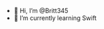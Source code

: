 - 👋 Hi, I’m @Britt345
- 🌱 I’m currently learning Swift


<!---
Britt345/Britt345 is a ✨ special ✨ repository because its `README.md` (this file) appears on your GitHub profile.
You can click the Preview link to take a look at your changes.
--->
